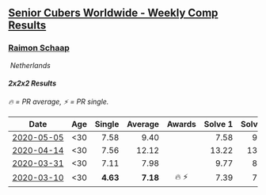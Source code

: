 <style>table {white-space: nowrap;}</style>
<link rel="stylesheet" type="text/css" href="/scw-comp/css/flags.css" />

## [Senior Cubers Worldwide - Weekly Comp Results](/scw-comp/results/)
### [Raimon Schaap](README.md)

<i class="flag flag-NL" />&nbsp;Netherlands

#### 2x2x2 Results

<span style="white-space: nowrap;">🔥 = PR average</span>, <span style="white-space: nowrap;">⚡ = PR single</span>.

| Date | Age | Single | Average | Awards | Solve 1 | Solve 2 | Solve 3 | Solve 4 | Solve 5 | Video |
| :--: | :--: | --: | --: | :--: | --: | --: | --: | --: | --: | :-- |
| [2020-05-05](../../results/2020-05-05/222.md) | <30 | 7.58 | 9.40 |  | 7.58 | 9.76 | 19.49 | 10.25 | 8.19 | [Desktop](https://www.facebook.com/events/3313106775587396/permalink/3313165078914899) / [Mobile](https://m.facebook.com/events/3313106775587396?view=permalink&id=3313165078914899) |
| [2020-04-14](../../results/2020-04-14/222.md) | <30 | 7.56 | 12.12 |  | 13.22 | 13.41 | 14.19 | 7.56 | 9.73 | [Desktop](https://www.facebook.com/events/982619255468618/permalink/986521178411759) / [Mobile](https://m.facebook.com/events/982619255468618?view=permalink&id=986521178411759) |
| [2020-03-31](../../results/2020-03-31/222.md) | <30 | 7.11 | 7.98 |  | 9.77 | 8.12 | 7.92 | 7.90 | 7.11 | [Desktop](https://www.facebook.com/events/637372103486119/permalink/637500390139957) / [Mobile](https://m.facebook.com/events/637372103486119?view=permalink&id=637500390139957) |
| [2020-03-10](../../results/2020-03-10/222.md) | <30 | **4.63** | **7.18** | 🔥 ⚡ | 7.39 | 7.14 | **4.63** | 8.11 | 7.01 | [Desktop](https://www.facebook.com/events/654143022005686/permalink/657641461655842) / [Mobile](https://m.facebook.com/events/654143022005686?view=permalink&id=657641461655842) |


<!-- Global site tag (gtag.js) - Google Analytics -->
<script async src="https://www.googletagmanager.com/gtag/js?id=UA-86348435-3"></script>
<script>window.dataLayer = window.dataLayer || []; function gtag() {dataLayer.push(arguments);} gtag('js', new Date()); gtag('config', 'UA-86348435-3');</script>
